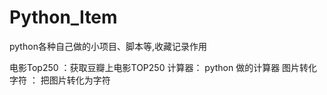 # Python_Item
python各种自己做的小项目、脚本等,收藏记录作用

电影Top250 ：获取豆瓣上电影TOP250
计算器： python 做的计算器
图片转化字符 ： 把图片转化为字符

